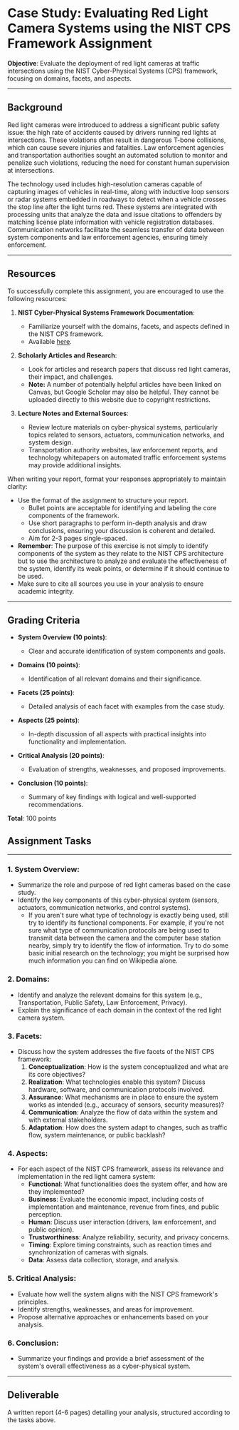 # Case Study: Evaluating Red Light Camera Systems using the NIST CPS Framework Assignment

**Objective**: Evaluate the deployment of red light cameras at traffic intersections using the NIST Cyber-Physical Systems (CPS) framework, focusing on domains, facets, and aspects.

---

## **Background**

Red light cameras were introduced to address a significant public safety issue: the high rate of accidents caused by drivers running red lights at intersections. These violations often result in dangerous T-bone collisions, which can cause severe injuries and fatalities. Law enforcement agencies and transportation authorities sought an automated solution to monitor and penalize such violations, reducing the need for constant human supervision at intersections.

The technology used includes high-resolution cameras capable of capturing images of vehicles in real-time, along with inductive loop sensors or radar systems embedded in roadways to detect when a vehicle crosses the stop line after the light turns red. These systems are integrated with processing units that analyze the data and issue citations to offenders by matching license plate information with vehicle registration databases. Communication networks facilitate the seamless transfer of data between system components and law enforcement agencies, ensuring timely enforcement.

---

## **Resources**

To successfully complete this assignment, you are encouraged to use the following resources:

1. **NIST Cyber-Physical Systems Framework Documentation**:
    - Familiarize yourself with the domains, facets, and aspects defined in the NIST CPS framework.
    - Available [here](https://nvlpubs.nist.gov/nistpubs/SpecialPublications/NIST.SP.1500-201.pdf).

2. **Scholarly Articles and Research**:
    - Look for articles and research papers that discuss red light cameras, their impact, and challenges. 
    - **Note:** A number of potentially helpful articles have been linked on Canvas, but Google Scholar may also be helpful. They cannot be uploaded directly to this website due to copyright restrictions.

3. **Lecture Notes and External Sources**:
    - Review lecture materials on cyber-physical systems, particularly topics related to sensors, actuators, communication networks, and system design.
    - Transportation authority websites, law enforcement reports, and technology whitepapers on automated traffic enforcement systems may provide additional insights.

When writing your report, format your responses appropriately to maintain clarity:

- Use the format of the assignment to structure your report.
    - Bullet points are acceptable for identifying and labeling the core components of the framework.
    - Use short paragraphs to perform in-depth analysis and draw conclusions, ensuring your discussion is coherent and detailed.
    - Aim for 2-3 pages single-spaced.
- **Remember**: The purpose of this exercise is not simply to identify components of the system as they relate to the NIST CPS architecture but to use the architecture to analyze and evaluate the effectiveness of the system, identify its weak points, or determine if it should continue to be used.
- Make sure to cite all sources you use in your analysis to ensure academic integrity.

---

## Grading Criteria

- **System Overview (10 points)**:
    - Clear and accurate identification of system components and goals.

- **Domains (10 points)**:
    - Identification of all relevant domains and their significance.

- **Facets (25 points)**:
    - Detailed analysis of each facet with examples from the case study.

- **Aspects (25 points)**:
    - In-depth discussion of all aspects with practical insights into functionality and implementation.

- **Critical Analysis (20 points)**:
    - Evaluation of strengths, weaknesses, and proposed improvements.

- **Conclusion (10 points)**:
    - Summary of key findings with logical and well-supported recommendations.

**Total**: 100 points

## **Assignment Tasks**

---

### 1. **System Overview**:
- Summarize the role and purpose of red light cameras based on the case study.
- Identify the key components of this cyber-physical system (sensors, actuators, communication networks, and control systems).
    - If you aren't sure what type of technology is exactly being used, still try to identify its functional components. For example, if you're not sure what type of communication protocols are being used to transmit data between the camera and the computer base station nearby, simply try to identify the flow of information. Try to do some basic initial research on the technology; you might be surprised how much information you can find on Wikipedia alone.

### 2. **Domains**:
- Identify and analyze the relevant domains for this system (e.g., Transportation, Public Safety, Law Enforcement, Privacy).
- Explain the significance of each domain in the context of the red light camera system.

### 3. **Facets**:
- Discuss how the system addresses the five facets of the NIST CPS framework:
    1. **Conceptualization**: How is the system conceptualized and what are its core objectives?
    2. **Realization**: What technologies enable this system? Discuss hardware, software, and communication protocols involved.
    3. **Assurance**: What mechanisms are in place to ensure the system works as intended (e.g., accuracy of sensors, security measures)?
    4. **Communication**: Analyze the flow of data within the system and with external stakeholders.
    5. **Adaptation**: How does the system adapt to changes, such as traffic flow, system maintenance, or public backlash?

### 4. **Aspects**:
- For each aspect of the NIST CPS framework, assess its relevance and implementation in the red light camera system:
    - **Functional**: What functionalities does the system offer, and how are they implemented?
    - **Business**: Evaluate the economic impact, including costs of implementation and maintenance, revenue from fines, and public perception.
    - **Human**: Discuss user interaction (drivers, law enforcement, and public opinion).
    - **Trustworthiness**: Analyze reliability, security, and privacy concerns.
    - **Timing**: Explore timing constraints, such as reaction times and synchronization of cameras with signals.
    - **Data**: Assess data collection, storage, and analysis.

### 5. **Critical Analysis**:
- Evaluate how well the system aligns with the NIST CPS framework's principles.
- Identify strengths, weaknesses, and areas for improvement.
- Propose alternative approaches or enhancements based on your analysis.

### 6. **Conclusion**:
- Summarize your findings and provide a brief assessment of the system's overall effectiveness as a cyber-physical system.

---

## **Deliverable**
A written report (4-6 pages) detailing your analysis, structured according to the tasks above.
